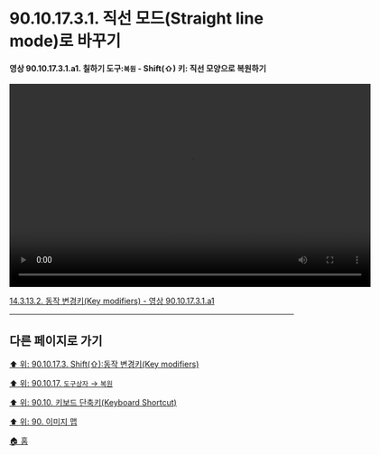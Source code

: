 # 90.10.17.3.1. 직선 모드(Straight line mode)로 바꾸기

<a id="90-10-17-03-01-a1"></a>

#### 영상 90.10.17.3.1.a1. 칠하기 도구:`복원` - Shift(⇧) 키: 직선 모양으로 복원하기
<video controls="controls" width="640" height="360" src="https://github.com/wonder13662/gimp/assets/15767104/646c12e3-675b-4a42-8419-5cde1fc9a839"></video>

[14.3.13.2. 동작 변경키(Key modifiers) - 영상 90.10.17.3.1.a1](./14-03-13-02-key_modifiers.md#90-10-17-03-01-a1)

***

## 다른 페이지로 가기

[⬆️ 위: 90.10.17.3. Shift(⇧):동작 변경키(Key modifiers)](./90-10-17-03-00-key_modifier-shift.md)

[⬆️ 위: 90.10.17. `도구상자` → `복원`](./90-10-17-00-tool_box-heal.md)

[⬆️ 위: 90.10. 키보드 단축키(Keyboard Shortcut)](./90-10-00-keyboard_shortcut.md)

[⬆️ 위: 90. 이미지 맵](./90-00-image-map.md)

[🏠 홈](./00-home.md)